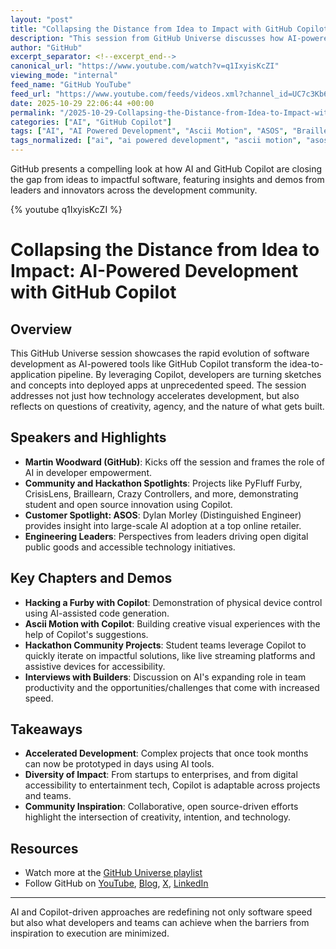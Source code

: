```yaml
---
layout: "post"
title: "Collapsing the Distance from Idea to Impact with GitHub Copilot and AI-Powered Development"
description: "This session from GitHub Universe discusses how AI-powered development tools like GitHub Copilot are shortening the gap between initial concepts and deployed applications. It features demos, customer spotlights, and community hackathon projects, exploring real-world examples of Copilot accelerating innovation, open source contributions, and developer creativity. Speakers from various backgrounds highlight the transformative impact of AI on both individual and team workflows."
author: "GitHub"
excerpt_separator: <!--excerpt_end-->
canonical_url: "https://www.youtube.com/watch?v=q1IxyisKcZI"
viewing_mode: "internal"
feed_name: "GitHub YouTube"
feed_url: "https://www.youtube.com/feeds/videos.xml?channel_id=UC7c3Kb6jYCRj4JOHHZTxKsQ"
date: 2025-10-29 22:06:44 +00:00
permalink: "/2025-10-29-Collapsing-the-Distance-from-Idea-to-Impact-with-GitHub-Copilot-and-AI-Powered-Development.html"
categories: ["AI", "GitHub Copilot"]
tags: ["AI", "AI Powered Development", "Ascii Motion", "ASOS", "Braillearn", "Community Development", "CrisisLens", "Digital Public Goods", "GitHub", "GitHub Copilot", "GitHub Universe", "GitHubUniverse", "Hackathon Projects", "Innovation", "Open Source", "PyFluff Furby", "Python", "Software Engineering", "Videos"]
tags_normalized: ["ai", "ai powered development", "ascii motion", "asos", "braillearn", "community development", "crisislens", "digital public goods", "github", "github copilot", "github universe", "githubuniverse", "hackathon projects", "innovation", "open source", "pyfluff furby", "python", "software engineering", "videos"]
---
```


GitHub presents a compelling look at how AI and GitHub Copilot are closing the gap from ideas to impactful software, featuring insights and demos from leaders and innovators across the development community.<!--excerpt_end-->

{% youtube q1IxyisKcZI %}

# Collapsing the Distance from Idea to Impact: AI-Powered Development with GitHub Copilot

## Overview

This GitHub Universe session showcases the rapid evolution of software development as AI-powered tools like GitHub Copilot transform the idea-to-application pipeline. By leveraging Copilot, developers are turning sketches and concepts into deployed apps at unprecedented speed. The session addresses not just how technology accelerates development, but also reflects on questions of creativity, agency, and the nature of what gets built.

## Speakers and Highlights

- **Martin Woodward (GitHub)**: Kicks off the session and frames the role of AI in developer empowerment.
- **Community and Hackathon Spotlights**: Projects like PyFluff Furby, CrisisLens, Braillearn, Crazy Controllers, and more, demonstrating student and open source innovation using Copilot.
- **Customer Spotlight: ASOS**: Dylan Morley (Distinguished Engineer) provides insight into large-scale AI adoption at a top online retailer.
- **Engineering Leaders**: Perspectives from leaders driving open digital public goods and accessible technology initiatives.

## Key Chapters and Demos

- **Hacking a Furby with Copilot**: Demonstration of physical device control using AI-assisted code generation.
- **Ascii Motion with Copilot**: Building creative visual experiences with the help of Copilot's suggestions.
- **Hackathon Community Projects**: Student teams leverage Copilot to quickly iterate on impactful solutions, like live streaming platforms and assistive devices for accessibility.
- **Interviews with Builders**: Discussion on AI's expanding role in team productivity and the opportunities/challenges that come with increased speed.

## Takeaways

- **Accelerated Development**: Complex projects that once took months can now be prototyped in days using AI tools.
- **Diversity of Impact**: From startups to enterprises, and from digital accessibility to entertainment tech, Copilot is adaptable across projects and teams.
- **Community Inspiration**: Collaborative, open source-driven efforts highlight the intersection of creativity, intention, and technology.

## Resources

- Watch more at the [GitHub Universe playlist](https://www.youtube.com/watch?v=nSwj2Ma0pnk&list=PL0lo9MOBetEFKNlPHNouEmVeYeyoyGTXC)
- Follow GitHub on [YouTube](http://bit.ly/subgithub), [Blog](https://github.blog), [X](https://twitter.com/github), [LinkedIn](https://linkedin.com/company/github)

---

AI and Copilot-driven approaches are redefining not only software speed but also what developers and teams can achieve when the barriers from inspiration to execution are minimized.
